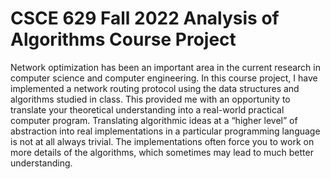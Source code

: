 # CSCE 629 Fall 2022 Analysis of Algorithms Course Project
Network optimization has been an important area in the current research in computer science and computer engineering. 
In this course project, I have implemented a network routing protocol using the data structures and algorithms studied in class. 
This provided me with an opportunity to translate your theoretical understanding into a real-world practical computer program. 
Translating algorithmic ideas at a “higher level” of abstraction into real implementations in a particular programming language is not at all always trivial. 
The implementations often force you to work on more details of the algorithms, which sometimes may lead to much better understanding.

